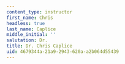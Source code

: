 ```yaml
---
content_type: instructor
first_name: Chris
headless: true
last_name: Caplice
middle_initial: ''
salutation: Dr.
title: Dr. Chris Caplice
uid: 4679344a-21a9-2943-620a-a2b064d55439
---
```

